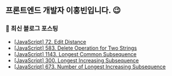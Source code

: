 ## 프론트엔드 개발자 이홍빈입니다. 😉

<!--
**Hong-been/Hong-been** is a ✨ _special_ ✨ repository because its `README.md` (this file) appears on your GitHub profile.

Here are some ideas to get you started:

- 🔭 I’m currently working on ...
- 🌱 I’m currently learning Testing Tools
- 👯 I’m looking to collaborate on ...
- 🤔 I’m looking for help with ...
- 💬 Ask me about ...
- 📫 How to reach me: ...
- 😄 Pronouns: ...
- ⚡ Fun fact: ...
-->

### 📍 최신 블로그 포스팅
<!-- https://github.com/gautamkrishnar/blog-post-workflow -->
<!-- BLOG-POST-LIST:START -->
- [[JavaScript] 72. Edit Distance](https://velog.io/@awesome-hong/JavaScript-72.-Edit-Distance)
- [[JavaScript] 583. Delete Operation for Two Strings](https://velog.io/@awesome-hong/JavaScript-583.-Delete-Operation-for-Two-Strings)
- [[JavaScript] 1143. Longest Common Subsequence](https://velog.io/@awesome-hong/JavaScript-1143.-Longest-Common-Subsequence)
- [[JavaScript] 300. Longest Increasing Subsequence](https://velog.io/@awesome-hong/300.-Longest-Increasing-Subsequence)
- [[JavaScript] 673. Number of Longest Increasing Subsequence](https://velog.io/@awesome-hong/673.-Number-of-Longest-Increasing-Subsequence)
<!-- BLOG-POST-LIST:END -->
